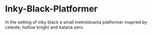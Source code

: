 # Inky-Black-Platformer
In the setting of inky black a small metroidvania platformer inspired by celeste, hollow knight and katana zero. 

